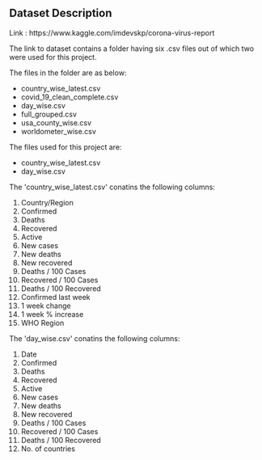 ## Dataset Description

<p>Link : https://www.kaggle.com/imdevskp/corona-virus-report</p>

<p>The link to dataset contains a folder having six .csv files out of which two were used for this project.</p>

<p>The files in the folder are as below:</p>
<ul>
<li> country_wise_latest.csv
<li> covid_19_clean_complete.csv
<li> day_wise.csv
<li> full_grouped.csv
<li> usa_county_wise.csv
<li> worldometer_wise.csv

</ul>

<p>The files used for this project are: 
<ul>
<li> country_wise_latest.csv
<li> day_wise.csv
</ul>
</p>

<p>The 'country_wise_latest.csv' conatins the following columns: 
<ol>
<li>Country/Region
<li>Confirmed
<li>Deaths 
<li>Recovered
<li>Active
<li>New cases
<li>New deaths
<li>New recovered
<li>Deaths / 100 Cases
<li>Recovered / 100 Cases
<li>Deaths / 100 Recovered
<li>Confirmed last week 
<li>1 week change 
<li>1 week % increase
<li>WHO Region 
</ol>
</p>

<p>The 'day_wise.csv' conatins the following columns: 
<ol>
<li>Date
<li>Confirmed
<li>Deaths 
<li>Recovered
<li>Active
<li>New cases
<li>New deaths
<li>New recovered
<li>Deaths / 100 Cases
<li>Recovered / 100 Cases
<li>Deaths / 100 Recovered
<li>No. of countries
</ol>
</p>
